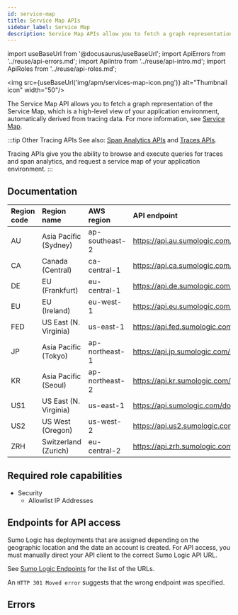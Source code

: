 ```yaml
---
id: service-map
title: Service Map APIs
sidebar_label: Service Map
description: Service Map APIs allow you to fetch a graph representation of the Service Map.
---
```


import useBaseUrl from '@docusaurus/useBaseUrl';
import ApiErrors from '../reuse/api-errors.md';
import ApiIntro from '../reuse/api-intro.md';
import ApiRoles from '../reuse/api-roles.md';

<img src={useBaseUrl('img/apm/services-map-icon.png')} alt="Thumbnail icon" width="50"/>

The Service Map API allows you to fetch a graph representation of the Service Map, which is a high-level view of your application environment, automatically derived from tracing data. For more information, see [Service Map](/docs/apm/services-list-map).

:::tip Other Tracing APIs
See also: [Span Analytics APIs](/docs/api/span-analytics) and [Traces APIs](/docs/api/tracing).

Tracing APIs give you the ability to browse and execute queries for traces and span analytics, and request a service map of your application environment.
:::

## Documentation   

<ApiIntro/>

| Region code | Region name | AWS region | API endpoint |
|:----|:----|:---|:-----|
| AU  | Asia Pacific (Sydney)  | ap-southeast-2 | https://api.au.sumologic.com/docs/#tag/serviceMap   |
| CA  | Canada (Central)       | ca-central-1   | https://api.ca.sumologic.com/docs/#tag/serviceMap   |
| DE  | EU (Frankfurt)         | eu-central-1   | https://api.de.sumologic.com/docs/#tag/serviceMap   |
| EU  | EU (Ireland)           | eu-west-1      | https://api.eu.sumologic.com/docs/#tag/serviceMap   |
| FED | US East (N. Virginia)  | us-east-1      | https://api.fed.sumologic.com/docs/#tag/serviceMap  |
| JP  | Asia Pacific (Tokyo)   | ap-northeast-1 | https://api.jp.sumologic.com/docs/#tag/serviceMap   |
| KR  | Asia Pacific (Seoul)   | ap-northeast-2 | https://api.kr.sumologic.com/docs/#tag/serviceMap   |
| US1 | US East (N. Virginia)  | us-east-1      | https://api.sumologic.com/docs/#tag/serviceMap      |
| US2 | US West (Oregon)       | us-west-2      | https://api.us2.sumologic.com/docs/#tag/serviceMap  |
| ZRH | Switzerland (Zurich)   | eu-central-2   | https://api.zrh.sumologic.com/docs/#tag/serviceMap  |

## Required role capabilities

<ApiRoles/>

* Security
    * Allowlist IP Addresses

## Endpoints for API access  

Sumo Logic has deployments that are assigned depending on the geographic location and the date an account is created. For API access, you must manually direct your API client to the correct Sumo Logic API URL.

See [Sumo Logic Endpoints](/docs/api/about-apis/getting-started#sumo-logic-endpoints-by-deployment-and-firewall-security) for the list of the URLs.

An `HTTP 301 Moved error` suggests that the wrong endpoint was specified.

## Errors  

<ApiErrors/>
